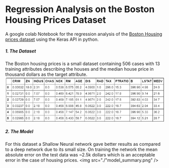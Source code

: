 # Regression Analysis on the Boston Housing Prices Dataset

A google colab Notebook for the regression analysis of the [Boston Housing prices dataset](http://lib.stat.cmu.edu/datasets/boston) using the Keras API in python.

##### 1. The Dataset
The Boston housing prices is a small dataset containing 506 cases with 13 training attributes describing the houses and the median house price in thousand dollars as the target attribute.
<img src="./boston.png" />

##### 2. The Model
For this dataset a Shallow Neural network gave better results as compared to a deep network due to its small size. On training the network the mean absolute error on the test data was ~2.5k dollars which  is an acceptable error in the case of housing prices.
<img src="./"model_summary.png" />
